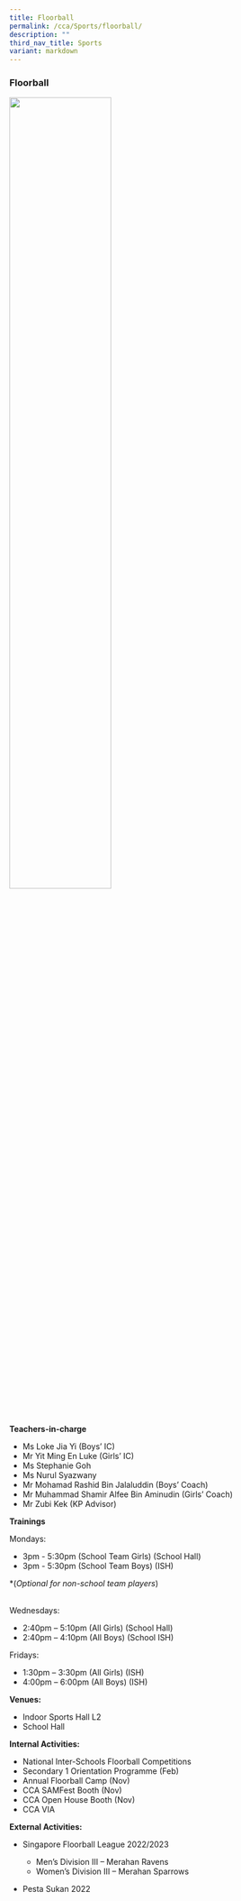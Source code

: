 ```yaml
---
title: Floorball
permalink: /cca/Sports/floorball/
description: ""
third_nav_title: Sports
variant: markdown
---
```

### Floorball

<img src="/images/floorball page.jpg" style="width:60%">


**Teachers-in-charge**

*   Ms Loke Jia Yi (Boys’ IC)
*   Mr Yit Ming En Luke (Girls’ IC)
*   Ms Stephanie Goh
*   Ms Nurul Syazwany 
*   Mr Mohamad Rashid Bin Jalaluddin (Boys’ Coach)
*    Mr Muhammad Shamir Alfee Bin Aminudin (Girls’ Coach)
*    Mr Zubi Kek (KP Advisor)

**Trainings**

Mondays:

*   3pm - 5:30pm (School Team Girls) (School Hall)
*   3pm - 5:30pm (School Team Boys) (ISH)
    
*(*Optional for non-school team players*) <br><br>


Wednesdays:

*   2:40pm – 5:10pm (All Girls) (School Hall)
*   2:40pm – 4:10pm (All Boys) (School ISH)

Fridays:

*   1:30pm – 3:30pm (All Girls) (ISH)
*   4:00pm – 6:00pm (All Boys) (ISH)


**Venues:**

*   Indoor Sports Hall L2
*   School Hall

**Internal Activities:**

*   National Inter-Schools Floorball Competitions
*   Secondary 1 Orientation Programme (Feb)
*   Annual Floorball Camp (Nov)
*   CCA SAMFest Booth (Nov)
*   CCA Open House Booth (Nov)
*   CCA VIA

**External Activities:**

* Singapore Floorball League 2022/2023 
   * Men’s Division III – Merahan Ravens
   * Women’s Division III – Merahan Sparrows

*	Pesta Sukan 2022